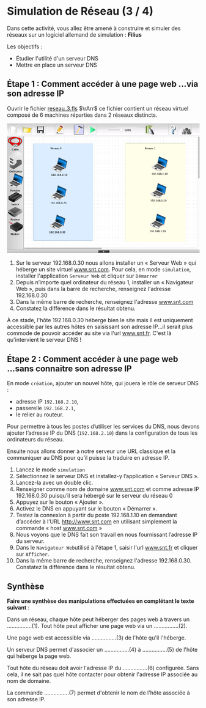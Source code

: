 # Simulation de Réseau (3 / 4)

Dans cette activité, vous allez être amené à construire et simuler des réseaux sur un logiciel allemand de simulation : __Filius__

Les objectifs :

- Étudier l'utilité d'un serveur DNS
- Mettre en place un serveur DNS

## Étape 1 : Comment accéder à une page web ...via son adresse IP

Ouvrir le fichier [reseau_3.fls](reseau_3.fls) $`\rArr`$ ce fichier contient un réseau virtuel composé de 6 machines réparties dans 2 réseaux distincts. 

![](./assets/filius_1.png)

1. Sur le serveur 192.168.0.30 nous allons installer un « Serveur Web » qui héberge un site virtuel www.snt.com. Pour cela, en mode `simulation`, installer l'application `Serveur Web` et cliquer sur `Démarrer`
2. Depuis n’importe quel ordinateur du réseau 1, installer un « Navigateur Web », puis dans la barre de recherche, renseignez l'adresse 192.168.0.30
3. Dans la même barre de recherche, renseignez l'adresse www.snt.com
4. Constatez la différence dans le résultat obtenu.

À ce stade, l'hôte 192.168.0.30 héberge bien le site mais il est uniquement accessible par les autres hôtes en saisissant son adresse IP...il serait plus commode de pouvoir accéder au site via l'url www.snt.fr. C'est là qu'intervient le serveur DNS !

## Étape 2 : Comment accéder à une page web ...sans connaitre son adresse IP

En mode `création`, ajouter un nouvel hôte, qui jouera le rôle de serveur DNS :

- adresse IP `192.168.2.10`,
- passerelle `192.168.2.1`,
- le relier au routeur.

Pour permettre à tous les postes d’utiliser les services du DNS, nous devons ajouter l’adresse IP du DNS (`192.168.2.10`) dans la configuration de tous les ordinateurs du réseau.

Ensuite nous allons donner à notre serveur une URL classique et la communiquer au DNS pour qu’il puisse la traduire en adresse IP.

1. Lancez le mode `simulation`
2. Sélectionnez le serveur DNS et installez-y l’application « Serveur DNS ».
3. Lancez-la avec un double clic.
4. Renseigner comme nom de domaine www.snt.com et comme adresse IP 192.168.0.30 puisqu’il sera hébergé sur le serveur du réseau 0
5. Appuyez sur le bouton « Ajouter ».
6. Activez le DNS en appuyant sur le bouton « Démarrer ».
7. Testez la connexion à partir du poste 192.168.1.10 en demandant d’accéder à l’URL http://www.snt.com en utilisant simplement la commande « host www.snt.com »
8. Nous voyons que le DNS fait son travail en nous fournissant l’adresse IP du serveur.
9. Dans le `Navigateur Web`utilisé à l'étape 1, saisir l'url www.snt.fr et cliquer sur `Afficher`.
10. Dans la même barre de recherche, renseignez l'adresse 192.168.0.30. Constatez la différence dans le résultat obtenu.



## Synthèse 

__Faire une synthèse des manipulations effectuées en complétant le texte suivant__ :

Dans un réseau, chaque hôte peut héberger des pages web à travers un ................(1). Tout hôte peut afficher une page web via un ................(2).

Une page web est accessible via ................(3) de l'hôte qu'il l'héberge.

Un serveur DNS permet d'associer un ................(4) à ................(5) de l'hôte qui héberge la page web.

Tout hôte du réseau doit avoir l'adresse IP du ................(6) configurée. Sans cela, il ne sait pas quel hôte contacter pour obtenir l'adresse IP associée au nom de domaine.

La commande ................(7) permet d'obtenir le nom de l'hôte associée à son adresse IP.
